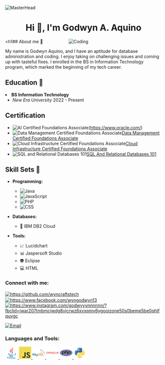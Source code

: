![MasterHead](https://user-images.githubusercontent.com/74038190/213910845-af37a709-8995-40d6-be59-724526e3c3d7.gif)
<h1 align="center">Hi 👋, I'm Godwyn A. Aquino</h1>
<img align= "right" alt="Coding" width="300" src="https://user-images.githubusercontent.com/74038190/219923809-b86dc415-a0c2-4a38-bc88-ad6cf06395a8.gif"

<h1## About me 🚀</h1>

My name is Godwyn Aquino, and I have an aptitude for database administration and coding. I enjoy taking on challenging issues and coming up with tasteful fixes. I enrolled in the BS in Information Technology program, which marked the beginning of my tech career.


## Education 📖
  
   <li><strong>BS Information Technology</strong>
<ul dir="auto">
<li><em>New Era University</em> 2022 - Present</li>
</ul>
</li>
  

## Certification

- ![AI Certified Foundations Associate](https://img.shields.io/badge/AI_Certified_Foundations_Associate-Oracle-%23F80000.svg?style=for-the-badge)(https://www.oracle.com/)
-  ![Data Management Certified Foundations Associate](https://img.shields.io/badge/Data_Management_Certified_Foundations_Associate-Oracle-%23F80000.svg?style=for-the-badge)[Data Management Certified Foundations Associate](https://catalog-education.oracle.com/pls/certview/sharebadge?id=4C920BD03F6CF80A4A0B42118741B53CE1C93A02B9D62998B847605FC75A8B7D&fbclid=IwAR1NKhkfFWObHRLynLEjxpR-3lyfics5F7mP1sVbo6_CAOcCLb8Lc07ur40)
-  ![Cloud Infrastructure Certified Foundations Associate](https://img.shields.io/badge/Cloud_Infrastructure_Certified_Foundations_Associate-Oracle-%23F80000.svg?style=for-the-badge)[Cloud Infrastructure Certified Foundations Associate](https://catalog-education.oracle.com/pls/certview/sharebadge?id=A0444E9FF5888CF5504ECADD4B5BB22FF781A2D9E7002789FA217F0F960EB7F6)
-  ![SQL and Relational Databases 101](https://img.shields.io/badge/SQL_and_Relational_Databases_101-Database-%234169E1.svg?style=for-the-badge)[SQL And Relational Databases 101](https://courses.cognitiveclass.ai/certificates/02dbdde588234df7b2f33e9796c160c0)




## Skill Sets :toolbox:

- **Programming:**
  - ![Java](https://img.shields.io/badge/Java-%23ED8B00.svg?style=for-the-badge&logo=java&logoColor=white)
  - ![JavaScript](https://img.shields.io/badge/JavaScript-%23323330.svg?style=for-the-badge&logo=javascript&logoColor=%23F7DF1E)
  - ![PHP](https://img.shields.io/badge/PHP-%777BB4.svg?style=for-the-badge&logo=php&logoColor=white)
  - ![CSS](https://img.shields.io/badge/CSS-%231572B6.svg?style=for-the-badge&logo=css3&logoColor=white)
  
  
- **Databases:**
  - :floppy_disk: IBM DB2 Cloud

- **Tools:**
  - :chart_with_upwards_trend: Lucidchart
  - :bar_chart: Jaspersoft Studio
  - 👽 Eclipse
  - :computer: HTML


<h3 align="left">Connect with me:</h3>
<p align="left"> 
<a href="https://github.com/wyncraftstech" target="blank"><img align="center" src="https://raw.githubusercontent.com/rahuldkjain/github-profile-readme-generator/master/src/images/icons/Social/linked-in-alt.svg" alt="https://github.com/wyncraftstech" height="30" width="40" /></a>
<a href="https://fb.com/https://www.facebook.com/wyngodwyn13" target="blank"><img align="center" src="https://raw.githubusercontent.com/rahuldkjain/github-profile-readme-generator/master/src/images/icons/Social/facebook.svg" alt="https://www.facebook.com/wyngodwyn13" height="30" width="40" /></a>
<a href="https://www.instagram.com/godwyyynnnnnn/?fbclid=iwar207tmbmcjwdg8vjcrwz6xvxpmy6ygooizone50s0beme5be0qhlfquvgc" target="blank"><img align="center" src="https://raw.githubusercontent.com/rahuldkjain/github-profile-readme-generator/master/src/images/icons/Social/instagram.svg" alt="https://www.instagram.com/godwyyynnnnnn/?fbclid=iwar207tmbmcjwdg8vjcrwz6xvxpmy6ygooizone50s0beme5be0qhlfquvgc" height="30" width="40" /></a>
</p>

[![Email](https://img.shields.io/badge/Gmail-D14836?style=for-the-badge&logo=gmail&logoColor=white)](mailto:aquinogodwyn1@gmail.com)







<h3 align="left">Languages and Tools:</h3>
<p align="left"> <a href="https://www.java.com" target="_blank" rel="noreferrer"> <img src="https://raw.githubusercontent.com/devicons/devicon/master/icons/java/java-original.svg" alt="java" width="40" height="40"/> </a> <a href="https://developer.mozilla.org/en-US/docs/Web/JavaScript" target="_blank" rel="noreferrer"> <img src="https://raw.githubusercontent.com/devicons/devicon/master/icons/javascript/javascript-original.svg" alt="javascript" width="40" height="40"/> </a> <a href="https://www.mysql.com/" target="_blank" rel="noreferrer"> <img src="https://raw.githubusercontent.com/devicons/devicon/master/icons/mysql/mysql-original-wordmark.svg" alt="mysql" width="40" height="40"/> </a> <a href="https://www.oracle.com/" target="_blank" rel="noreferrer"> <img src="https://raw.githubusercontent.com/devicons/devicon/master/icons/oracle/oracle-original.svg" alt="oracle" width="40" height="40"/> </a> <a href="https://www.php.net" target="_blank" rel="noreferrer"> <img src="https://raw.githubusercontent.com/devicons/devicon/master/icons/php/php-original.svg" alt="php" width="40" height="40"/> </a> <a href="https://www.python.org" target="_blank" rel="noreferrer"> <img src="https://raw.githubusercontent.com/devicons/devicon/master/icons/python/python-original.svg" alt="python" width="40" height="40"/> </a> </p>






